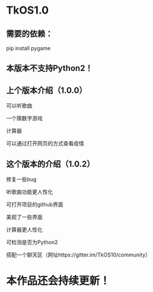# TkOS1.0


## 需要的依赖：

pip install pygame


## 本版本不支持Python2！

## 上个版本介绍（1.0.0）

可以听歌曲

一个猜数字游戏

计算器

可以通过打开网页的方式查看疫情
## 这个版本的介绍（1.0.2）

修复一些bug


听歌曲功能更人性化

可打开项目的github界面

美观了一些界面

计算器更人性化

可检测是否为Python2

搭配一个聊天区（网址https://gitter.im/TkOS10/community）
# 本作品还会持续更新！

